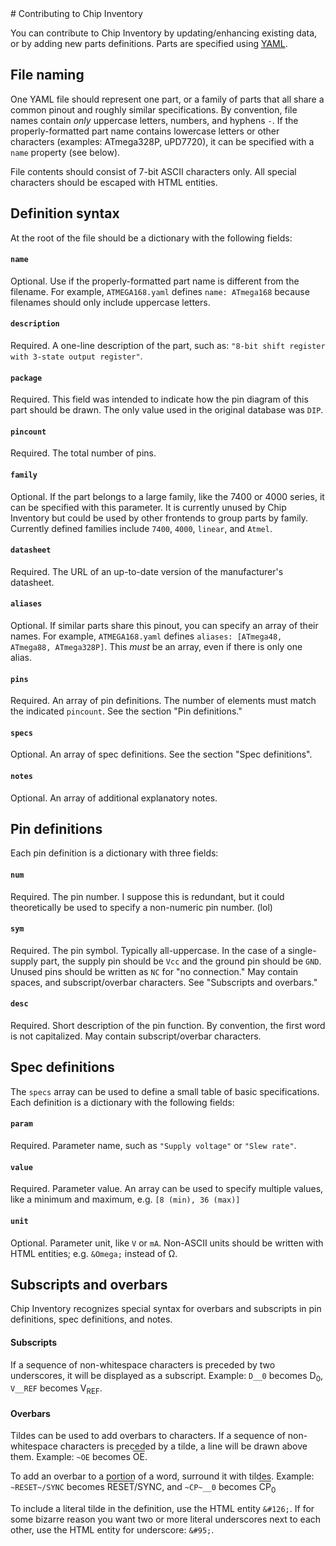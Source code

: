 <style>
over{
    text-decoration: overline;
}
</style># Contributing to Chip Inventory

You can contribute to Chip Inventory by updating/enhancing existing data, or by adding new parts definitions. Parts are specified using [YAML](http://yaml.org).

## File naming

One YAML file should represent one part, or a family of parts that all share a common pinout and roughly similar specifications. By convention, file names contain *only* uppercase letters, numbers, and hyphens `-`. If the properly-formatted part name contains lowercase letters or other characters (examples: ATmega328P, uPD7720), it can be specified with a `name` property (see below).

File contents should consist of 7-bit ASCII characters only. All special characters should be escaped with HTML entities.

## Definition syntax
At the root of the file should be a dictionary with the following fields:

#### `name`

Optional. Use if the properly-formatted part name is different from the filename. For example, `ATMEGA168.yaml` defines `name: ATmega168` because filenames should only include uppercase letters.

#### `description`

Required. A one-line description of the part, such as: `"8-bit shift register with 3-state output register"`.

#### `package`

Required. This field was intended to indicate how the pin diagram of this part should be drawn. The only value used in the original database was `DIP`.

#### `pincount`

Required. The total number of pins.

#### `family`

Optional. If the part belongs to a large family, like the 7400 or 4000 series, it can be specified with this parameter. It is currently unused by Chip Inventory but could be used by other frontends to group parts by family. Currently defined families include `7400`, `4000`, `linear`, and `Atmel`.

#### `datasheet`

Required. The URL of an up-to-date version of the manufacturer&apos;s datasheet.

#### `aliases`

Optional. If similar parts share this pinout, you can specify an array of their names. For example, `ATMEGA168.yaml` defines `aliases: [ATmega48, ATmega88, ATmega328P]`. This *must* be an array, even if there is only one alias.

#### `pins`

Required. An array of pin definitions. The number of elements must match the indicated `pincount`. See the section "Pin definitions."

#### `specs`

Optional. An array of spec definitions. See the section "Spec definitions".

#### `notes`

Optional. An array of additional explanatory notes.

## Pin definitions

Each pin definition is a dictionary with three fields:

#### `num`

Required. The pin number. I suppose this is redundant, but it could theoretically be used to specify a non-numeric pin number. (lol)

#### `sym`

Required. The pin symbol. Typically all-uppercase. In the case of a single-supply part, the supply pin should be `Vcc` and the ground pin should be `GND`. Unused pins should be written as `NC` for "no connection." May contain spaces, and subscript/overbar characters. See "Subscripts and overbars."

#### `desc`

Required. Short description of the pin function. By convention, the first word is not capitalized. May contain subscript/overbar characters.


## Spec definitions

The `specs` array can be used to define a small table of basic specifications. Each definition is a dictionary with the following fields:

#### `param`

Required. Parameter name, such as `"Supply voltage"` or `"Slew rate"`.

#### `value`

Required. Parameter value. An array can be used to specify multiple values, like a minimum and maximum, e.g. `[8 (min), 36 (max)]`

#### `unit`

Optional. Parameter unit, like `V` or `mA`. Non-ASCII units should be written with HTML entities; e.g. `&Omega;` instead of &Omega;.


## Subscripts and overbars

Chip Inventory recognizes special syntax for overbars and subscripts in pin definitions, spec definitions, and notes.

#### Subscripts

If a sequence of non-whitespace characters is preceded by two underscores, it will be displayed as a subscript. Example: `D__0` becomes D<sub>0</sub>, `V__REF` becomes V<sub>REF</sub>.

#### Overbars

Tildes can be used to add overbars to characters. If a sequence of non-whitespace characters is preceded by a tilde, a line will be drawn above them. Example: `~OE` becomes <over>OE</over>.

To add an overbar to a portion of a word, surround it with tildes. Example: `~RESET~/SYNC` becomes <over>RESET</over>/SYNC, and `~CP~__0` becomes <over>CP</over><sub>0</sub>

To include a literal tilde in the definition, use the HTML entity `&#126;`. If for some bizarre reason you want two or more literal underscores next to each other, use the HTML entity for underscore: `&#95;`.